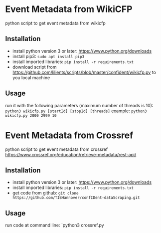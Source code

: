 
# Event Metadata from WikiCFP
python script to get event metadata from wikicfp

## Installation

* install python version 3 or later: https://www.python.org/downloads
* install pip3: `sudo apt install pip3`
* install imported libraries: `pip install -r requirements.txt`
* download script from https://github.com/lilients/scripts/blob/master/confident/wikicfp.py to you local machine

## Usage

run it with the following parameters (maximum number of threads is 10): `python3 wikicfp.py [startId] [stopId] [threads]`
example: `python3 wikicfp.py 2000 2999 10`
    
    
# Event Metadata from Crossref
python script to get event metadata from crossref https://www.crossref.org/education/retrieve-metadata/rest-api/
   
## Installation

* install python version 3 or later: https://www.python.org/downloads
* install imported libraries: `pip install -r requirements.txt`
* get code from github: `git clone https://github.com/TIBHannover/confIDent-dataScraping.git`

## Usage

run code at command line: `python3 crossref.py
